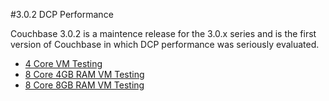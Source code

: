 #3.0.2 DCP Performance

Couchbase 3.0.2 is a maintence release for the 3.0.x series and is the first version of Couchbase in which DCP performance was seriously evaluated.

* [4 Core VM Testing](4-core-vm/overview.md)
* [8 Core 4GB RAM VM Testing](8-core-4gb-ram-vm/overview.md)
* [8 Core 8GB RAM VM Testing](8-core-8gb-ram-vm/overview.md)
